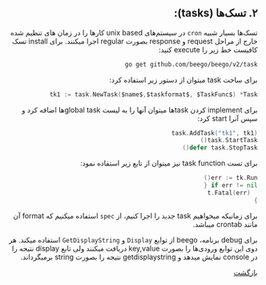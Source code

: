 <div dir="rtl">

## ۲. تسک‌ها (tasks):
تسک‌ها بسیار شبیه `cron` در سیستم‌های unix based کارها را در زمان های تنظیم شده خارج از مراحل request و response بصورت regular اجرا میکنند. برای install تسک کافیست خط زیر را execute کنید:
  	
  ```bash
go get github.com/beego/beego/v2/task
```

برای ساخت task میتوان از دستور زیر استفاده کرد:
  
  ```go
tk1 := task.NewTask($name$,$taskformat$, $TaskFunc$) *Task	
```
  
برای implement کردن taskها میتوان آنها را به لیست global taskها اضافه کرد و سپس آنرا start کرد:
  
  ```go
  task.AddTask("tk1", tk1)
  task.StartTask()
  defer task.StopTask()
```
  
برای تست task function نیز میتوان از تابع زیر استفاده نمود:
  
  ```go
  err := tk.Run()
  if err != nil {
    t.Fatal(err)
  }
```
  
برای زمانیکه میخواهیم task جدید را اجرا کنیم، از `spec` استفاده میکنیم که format آن مانند crontab میباشد.
  
  برای debug برنامه، beego از توابع `Display` و `GetDisplayString` استفاده میکند. هر دوی این توابع ورودی‌ها را بصورت key,value دریافت میکنند ولی تابع display نتیجه را در console نمایش میدهد و getdisplaystring نتیجه را بصورت string برمیگرداند.

  
  
  
[بازگشت](https://github.com/NikanV/Beego/blob/main/Introduction/README.md)

</div>
